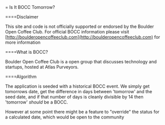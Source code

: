 = Is It BOCC Tomorrow?

====Disclaimer

This site and code is not officially supported or endorsed by the
Boulder Open Coffee Club.  For official BOCC information please visit
[http://boulderopencoffeeclub.com](http://boulderopencoffeeclub.com) for
more information

====What is BOCC?

Boulder Open Coffee Club is a open group that discusses technology and
startups, hosted at Atlas Purveyors.

====Algorithm

The application is seeded with a historical BOCC event.  We simply get
tomorrows date, get the difference in days between 'tomorrow' and the
seed date, and if that number of days is cleanly divisible by 14 then
'tomorrow' *should* be a BOCC.

However at some point there might be a feature to "override" the status
for a calculated date, which would be open to the community
